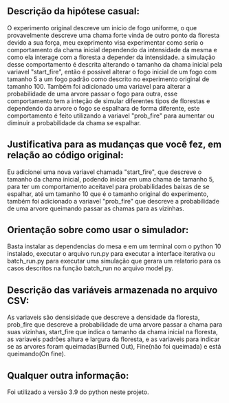 <h2>Descrição da hipótese casual:</h2>

O experimento original descreve um inicio de fogo uniforme, o que provavelmente descreve uma chama forte vinda de outro ponto da floresta devido a sua força, meu exeprimento visa experimentar como seria o comportamento da chama inicial dependendo da intensidade da mesma e como ela interage com a floresta a depender da intensidade. a simulação desse comportamento é descrita alterando o tamanho da chama inicial pela variavel "start_fire", então é possivel alterar o fogo inicial de um fogo com tamanho 5 a um fogo padrão como descrito no experimento original de tamanho 100. Também foi adicionado uma variavel para alterar a probabilidade de uma arvore passar o fogo para outra, esse comportamento tem a inteção de simular diferentes tipos de florestas e dependendo da arvore o fogo se espalhara de forma diferente, este comportamento é feito utilizando a variavel "prob_fire" para aumentar ou diminuir a probabilidade da chama se espalhar.

<h2>Justificativa para as mudanças que você fez, em relação ao código original:</h2>

Eu adicionei uma nova variavel chamada "start_fire", que descreve o tamanho da chama inicial, podendo iniciar em uma chama de tamanho 5, para ter um comportamento aceitavel para probabilidades baixas de se espalhar, até um tamanho 10 que é o tamanho original do experimento, também foi adicionado a variavel "prob_fire" que descreve a probabilidade de uma arvore queimando passar as chamas para as vizinhas.

<h2>Orientação sobre como usar o simulador:</h2>

Basta instalar as dependencias do mesa e em um terminal com o python 10 instalado, executar o arquivo run.py para executar a interface iterativa ou batch_run.py para executar uma simulação que gerara um relatorio para os casos descritos na função batch_run no arquivo model.py.

<h2>Descrição das variáveis armazenada no arquivo CSV:</h2>

As variaveis são densisidade que descreve a densidade da floresta, prob_fire que descreve a probabilidade de uma arvore passar a chama para suas vizinhas, start_fire que indica o tamanho da chama inicial na floresta, as variaveis padrões altura e largura da floresta, e as variaveis para indicar se as arvores foram queimadas(Burned Out), Fine(não foi queimada) e está queimando(On fine).

<h2>Qualquer outra informação:</h2>

Foi utilizado a versão 3.9 do python neste projeto. 
